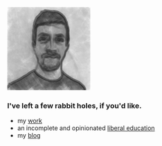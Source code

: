 <link href="./src/css/styles.css" rel="stylesheet" />

<div class="center">

<div class="left">
<img src="./src/images/profile.png" alt="profile picture" class="picture">
</div>

### I've left a few rabbit holes, if you'd like.

<div class="list">

- my [work](./src/projects/README.md)
- an incomplete and opinionated [liberal education](https://www.youtube.com/playlist?list=PLKO9AFm3pJHa2gLFKHnCH4dUcnUWjeI71)
- my [blog](./src/blog/README.md)

</div>

</div>
